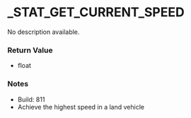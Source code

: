 # _STAT_GET_CURRENT_SPEED

No description available.

### Return Value
* float

### Notes
* Build: 811
* Achieve the highest speed in a land vehicle

